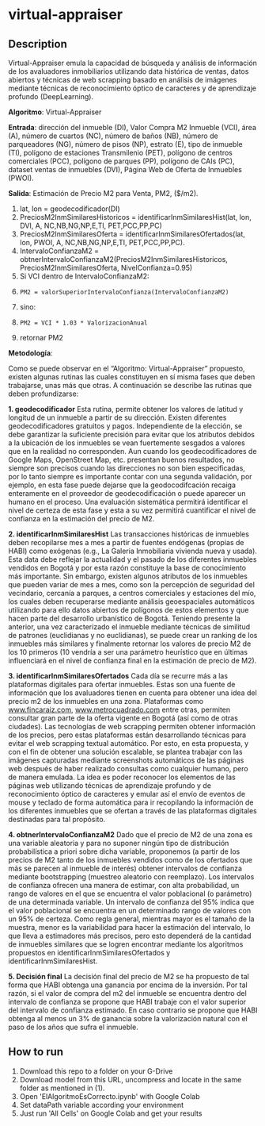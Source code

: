 # virtual-appraiser

## Description

Virtual-Appraiser emula la capacidad de búsqueda y análisis de información de los avaluadores inmobiliarios utilizando data histórica de ventas, datos abiertos y técnicas de web scrapping  basado en análisis de imágenes mediante técnicas de reconocimiento óptico de caracteres y de aprendizaje profundo (DeepLearning).

**Algoritmo**: Virtual-Appraiser

**Entrada**: dirección del inmueble (DI), Valor Compra M2 Inmueble (VCI), área (A), número de cuartos (NC), número de baños (NB), número de parqueadores (NG), número de pisos (NP), estrato (E), tipo de inmueble (TI), polígono de estaciones Transmilenio (PET), polígono de centros comerciales (PCC), polígono de parques (PP), polígono de CAIs (PC), dataset ventas de inmuebles (DVI), Página Web de Oferta de Inmuebles (PWOI).

**Salida**: Estimación de Precio M2 para Venta, PM2, ($/m2).

1. lat, lon = geodecodificador(DI)
2. PreciosM2InmSimilaresHistoricos = identificarInmSimilaresHist(lat, lon, DVI, A, NC,NB,NG,NP,E,TI, PET,PCC,PP,PC)
3. PreciosM2InmSimilaresOferta = identificarInmSimilaresOfertados(lat, lon, PWOI, A, NC,NB,NG,NP,E,TI, PET,PCC,PP,PC).
4. IntervaloConfianzaM2 = obtnerIntervaloConfianzaM2(PreciosM2InmSimilaresHistoricos, PreciosM2InmSimilaresOferta, NivelConfianza=0.95)
5. Si VCI dentro de IntervaloConfianzaM2:
6.     PM2 = valorSuperiorIntervaloConfianza(IntervaloConfianzaM2)
7. sino:
8.     PM2 = VCI * 1.03 * ValorizacionAnual
9. retornar PM2


**Metodología**:

Como se puede observar en el “Algoritmo: Virtual-Appraiser” propuesto, existen algunas rutinas las cuales constituyen en sí misma fases que deben trabajarse, unas más que otras. A continuación se describe las rutinas que deben profundizarse:

**1. geodecodificador**
Esta rutina, permite obtener los valores de latitud y longitud de un inmueble a partir de su dirección. Existen diferentes geodecodificadores gratuitos y pagos. Independiente de la elección, se debe garantizar la suficiente precisión para evitar que los atributos debidos a la ubicación de los inmuebles se vean fuertemente sesgados a valores que en la realidad no corresponden. Aun cuando los geodecodificadores de Google Maps, OpenStreet Map, etc. presentan buenos resultados, no siempre son precisos cuando las direcciones no son bien especificadas, por lo tanto siempre es importante contar con una segunda validación, por ejemplo, en esta fase puede dejarse que la geodocodifcación recaiga enteramente en el proveedor de geodecodificación  o puede aparecer un humano en el proceso. Una evaluación sistemática permitirá identificar el nivel de certeza de esta fase y esta a su vez permitirá cuantificar el nivel de confianza en la estimación del precio de M2. 

**2. identificarInmSimilaresHist**
Las transacciones históricas de inmuebles deben recopilarse mes a mes a partir de fuentes endógenas (propias de HABI) como exógenas (e.g., La Galeria Inmobiliaria vivienda nueva y usada). Esta data debe reflejar la actualidad y el pasado de los diferentes inmuebles vendidos en Bogotá y por esta razón constituye la base de conocimiento más importante. Sin embargo, existen algunos atributos de los inmuebles que pueden variar de mes a mes, como son la percepción de seguridad del vecindario, cercanía a parques, a centros comerciales y estaciones del mío, los cuales deben recuperarse mediante análisis geoespaciales automáticos utilizando para ello datos abiertos de polígonos de estos elementos y que hacen parte del desarrollo urbanístico de Bogotá. Teniendo presente la anterior, una vez caracterizado  el inmueble mediante técnicas de similitud de patrones (euclidianas y no euclidianas), se puede crear un ranking de los inmuebles más similares y finalmente retornar los valores de precio M2 de los 10 primeros (10 vendría a ser una parámetro heurístico que en últimas influenciará en el nivel de confianza final en la estimación de precio de M2).

**3. identificarInmSimilaresOfertados**
Cada día se recurre más a las plataformas digitales para ofertar inmuebles. Estas son una fuente de información que los avaluadores tienen en cuenta para obtener una idea del precio m2 de los inmuebles en una zona. Plataformas como www.fincaraiz.com,  www.metrocuadrado.com entre otras, permiten consultar gran parte de la oferta vigente en Bogotá (así como de otras ciudades). Las tecnologías de web scrapping permiten obtener información de los precios, pero estas plataformas están desarrollando técnicas para evitar el web scrapping textual automático. Por esto, en esta propuesta, y con el fin de obtener una solución escalable, se plantea trabajar con las imágenes capturadas mediante screenshots automáticos de las páginas web después de haber realizado consultas como cualquier humano, pero de manera emulada. La idea es poder reconocer los elementos de las páginas web utilizando técnicas de aprendizaje profundo y de reconocimiento óptico de caracteres y emular así el envío de eventos de mouse y teclado de forma automática para ir recopilando la información de los diferentes inmuebles que se ofertan a través de las plataformas digitales destinadas para tal propósito.

**4. obtnerIntervaloConfianzaM2**
Dado que el precio de M2 de una zona es una variable aleatoria y para no suponer ningún tipo de distribución probabilística a priori sobre dicha variable, proponemos (a partir de los precios de M2 tanto de los inmuebles vendidos como de los ofertados que más se parecen al inmueble de interés) obtener intervalos de confianza mediante bootstrapping (muestreo  aleatorio con reemplazo). Los intervalos de confianza ofrecen una manera de estimar, con alta probabilidad, un rango de valores en el que se encuentra el valor poblacional (o parámetro) de una determinada variable. Un intervalo de confianza del 95% indica que el valor poblacional se encuentra en un determinado rango de valores con un 95% de certeza. Como regla general, mientras mayor es el tamaño de la muestra, menor es la variabilidad para hacer la estimación del intervalo, lo que lleva a estimadores más precisos, pero esto dependerá de la cantidad de inmuebles similares que se logren encontrar mediante los algoritmos propuestos en identificarInmSimilaresOfertados y identificarInmSimilaresHist.

**5. Decisión final**
La decisión final del precio de M2 se ha propuesto de tal forma que HABI obtenga una ganancia por encima de la inversión. Por tal razón, si el valor de compra del m2 del inmueble se encuentra dentro del intervalo de confianza se propone que HABI trabaje con el valor superior del intervalo de confianza estimado. En caso contrario se propone que HABI obtenga al menos un 3% de ganancia sobre la valorización natural con el paso de los años que sufra el inmueble.

## How to run

1. Download this repo to a folder on your G-Drive
2. Download model from this URL, uncompress and locate in the same folder as mentioned in (1).
3. Open 'ElAlgoritmoEsCorrecto.ipynb' with Google Colab
4. Set dataPath variable according  your environment
5. Just run 'All Cells' on Google Colab and get your results

